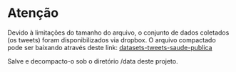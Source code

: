 # Atenção

Devido à limitações do tamanho do arquivo, o conjunto de dados coletados (os tweets) foram disponibilizados via dropbox.
O arquivo compactado pode ser baixando através deste link:  [datasets-tweets-saude-publica](https://www.dropbox.com/s/hr90f2mhsfv1zmf/datasets-tweets-saude-publica.zip?dl=0)

Salve e decompacto-o sob o diretório /data deste projeto.
